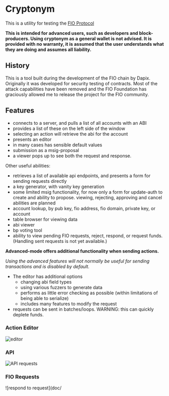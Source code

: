 # Cryptonym

This is a utility for testing the [FIO Protocol](https://fioprotocol.io)

**This is intended for advanced users, such as developers and block-producers. Using cryptonym as a general wallet is not advised.
It is provided with no warranty, it is assumed that the user understands what they are doing and assumes all liability.**

## History

This is a tool built during the development of the FIO chain by Dapix. Originally it was developed for security testing
of contracts. Most of the attack capabilities have been removed and the FIO Foundation has graciously allowed me to
release the project for the FIO community.

## Features

 * connects to a server, and pulls a list of all accounts with an ABI
 * provides a list of these on the left side of the window
 * selecting an action will retrieve the abi for the account
 * presents an editor
 * in many cases has sensible default values
 * submission as a msig-proposal
 * a viewer pops up to see both the request and response.

Other useful abilities:

 * retrieves a list of available api endpoints, and presents a form for sending requests directly
 * a key generator, with vanity key generation
 * some limited msig functionality, for now only a form for update-auth to create and ability to propose. viewing, rejecting, approving and cancel abilities are planned
 * account lookup, by pub key, fio address, fio domain, private key, or account
 * table browser for viewing data
 * abi viewer
 * bp voting tool
 * ability to view pending FIO requests, reject, respond, or request funds. (Handling sent requests is not yet available.)

**Advanced-mode offers additional functionality when sending actions.**

 *Using the advanced features will not normally be useful for sending transactions and is disabled by default.*

 * The editor has additional options
   - changing abi field types
   - using various fuzzers to generate data
   - performs as little error checking as possible (within limitations of being able to serialize)
   - includes many features to modify the request
 * requests can be sent in batches/loops. WARNING: this can quickly deplete funds.



### Action Editor

![editor](doc/action-editor.png)

### API

![API requests](doc/api-request.png)

### FIO Requests

![respond to request](doc/